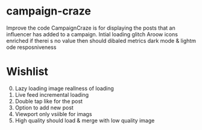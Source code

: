 # campaign-craze

Improve the code
CampaignCraze is for displaying the posts that an influencer has added to a campaign.
Intial loading glitch
Aroow icons enriched
if therei s no value then should dibaled metrics
dark mode & lightm ode
resposniveness

# Wishlist

0. Lazy loading image reallness of loading
1. Live feed incremental loading
2. Double tap like for the post
3. Option to add new post
4. Viewport only vsiible for imags
5. High quality should load & merge with low quality image
